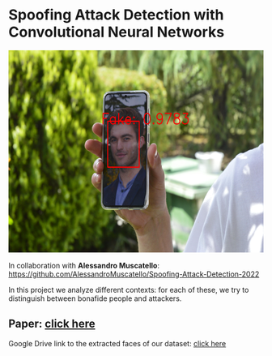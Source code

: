 # Spoofing Attack Detection with Convolutional Neural Networks

<img src="https://raw.githubusercontent.com/andreamaranesi/Spoofing-Attack-Detection-2022/main/ex_min_attacknetv2.1.jpg" width="600" height="398.936170213">

In collaboration with **<quote>Alessandro Muscatello</quote>**: https://github.com/AlessandroMuscatello/Spoofing-Attack-Detection-2022

In this project we analyze different contexts: for each of these, we try to distinguish between bonafide people and attackers.

## Paper: [click here](https://github.com/andreamaranesi/Spoofing-Attack-Detection-2022/blob/main/paper.pdf)

Google Drive link to the extracted faces of our dataset: [click here](https://drive.google.com/drive/folders/1MH7nbvPXNkoL2m6Iqm4IpMfNzFMBnmWN?usp=sharing)

